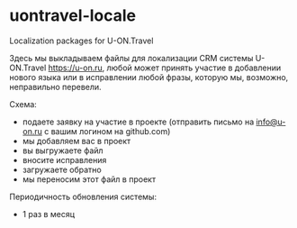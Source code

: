 # uontravel-locale
Localization packages for U-ON.Travel

Здесь мы выкладываем файлы для локализации CRM системы U-ON.Travel https://u-on.ru, любой может принять участие в добавлении нового языка или в исправлении любой фразы, которую мы, возможно, неправильно перевели.

Схема:
- подаете заявку на участие в проекте (отправить письмо на info@u-on.ru с вашим логином на github.com)
- мы добавляем вас в проект
- вы выгружаете файл
- вносите исправления
- загружаете обратно
- мы переносим этот файл в проект

Периодичность обновления системы:
- 1 раз в месяц
